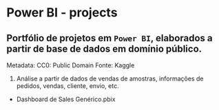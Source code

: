 # Power BI - projects

## Portfólio de projetos em `Power BI`, elaborados a partir de base de dados em domínio público.
Metadata: CC0: Public Domain
Fonte: Kaggle

1) Análise a partir de dados de vendas de amostras, informações de pedidos, vendas, cliente, envio, etc.


* Dashboard de Sales Genérico.pbix

